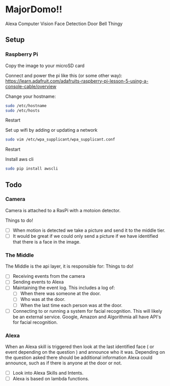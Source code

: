 # MajorDomo!!
Alexa Computer Vision Face Detection Door Bell Thingy

## Setup

### Raspberry Pi

Copy the image to your microSD card

Connect and power the pi like this (or some other way): https://learn.adafruit.com/adafruits-raspberry-pi-lesson-5-using-a-console-cable/overview

Change your hostname:
```bash
sudo /etc/hostname
sudo /etc/hosts
```
Restart

Set up wifi by adding or updating a network
```bash
sudo vim /etc/wpa_supplicant/wpa_supplicant.conf
```
Restart

Install aws cli
```bash
sudo pip install awscli
```

## Todo

### Camera
Camera is attached to a RasPi with a motoion detector.

Things to do!

- [ ] When motion is detected we take a picture and send it to the middle tier.
- [ ] It would be great if we could only send a picture if we have identified that there is a face in the image.

### The Middle
The Middle is the api layer, it is responsible for:
Things to do!

- [ ] Receiving events from the camera
- [ ] Sending events to Alexa
- [ ] Maintaining the event log. This includes a log of:
	- [ ] When there was someone at the door.
	- [ ] Who was at the door.
	- [ ] When the last time each person was at the door.
- [ ] Connecting to or running a system for facial recognition. This will likely be an external service. Google, Amazon and Algorithmia all have API's for facial recognition.

### Alexa
When an Alexa skill is triggered then look at the last identified face ( or event depending on the question ) and announce who it was. Depending on the question asked there should be additional information Alexa could announce, such as if there is anyone at the door or not.

- [ ] Look into Alexa Skills and Intents.
- [ ] Alexa is based on lambda functions.
